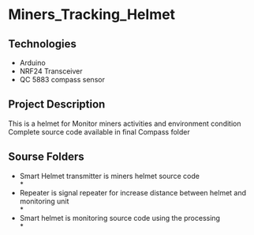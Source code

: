 # Miners_Tracking_Helmet
## Technologies 
* Arduino
* NRF24 Transceiver 
* QC 5883 compass sensor

## Project Description 
This is a helmet for Monitor miners activities and environment condition </br>
Complete source code available in final Compass folder 

## Sourse Folders
* Smart Helmet transmitter is miners helmet source code </br> *
* Repeater is signal repeater for increase distance between helmet and monitoring unit  </br> *
* Smart helmet is monitoring source code using the processing  </br> *
